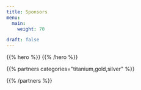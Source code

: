```yaml
---
title: Sponsors
menu:
  main:
    weight: 70

draft: false
---
```

{{% hero %}}
{{% /hero %}}

{{% partners categories="titanium,gold,silver" %}}

{{% /partners %}}
